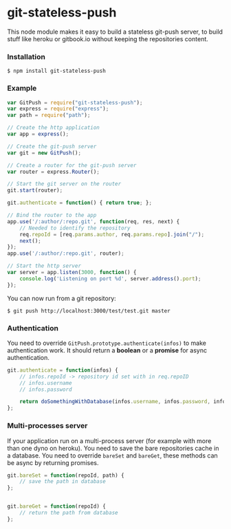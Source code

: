 git-stateless-push
==================

This node module makes it easy to build a stateless git-push server, to build stuff like heroku or gitbook.io without keeping the repositories content.

### Installation

```
$ npm install git-stateless-push
```

### Example

```js
var GitPush = require("git-stateless-push");
var express = require("express");
var path = require("path");

// Create the http application
var app = express();

// Create the git-push server
var git = new GitPush();

// Create a router for the git-push server
var router = express.Router();

// Start the git server on the router
git.start(router);

git.authenticate = function() { return true; };

// Bind the router to the app
app.use('/:author/:repo.git', function(req, res, next) {
    // Needed to identify the repository
    req.repoId = [req.params.author, req.params.repo].join("/");
    next();
});
app.use('/:author/:repo.git', router);

// Start the http server
var server = app.listen(3000, function() {
    console.log('Listening on port %d', server.address().port);
});
```

You can now run from a git repository:

```
$ git push http://localhost:3000/test/test.git master
```

### Authentication

You need to override ```GitPush.prototype.authenticate(infos)``` to make authentication work. It should return a **boolean** or a **promise** for async authentication.

```js
git.authenticate = function(infos) {
    // infos.repoId -> repository id set with in req.repoID
    // infos.username
    // infos.password

    return doSomethingWithDatabase(infos.username, infos.password, infos.repoId);
};
```

### Multi-processes server

If your application run on a multi-process server (for example with more than one dyno on heroku). You need to save the bare repositories cache in a database.
You need to override `bareSet` and `bareGet`, these methods can be async by returning promises.

```js
git.bareSet = function(repoId, path) {
    // save the path in database
};


git.bareGet = function(repoId) {
    // return the path from database
};
```
